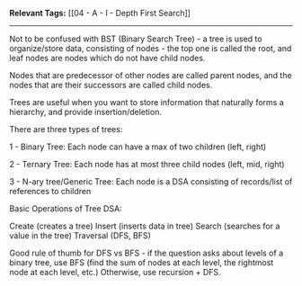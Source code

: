 
**Relevant Tags:** [[04 - A - I - Depth First Search]]

----

Not to be confused with BST (Binary Search Tree) - a tree is used to organize/store data, consisting of nodes - the top one is called the root, and leaf nodes are nodes which do not have child nodes. 

Nodes that are predecessor of other nodes are called parent nodes, and the nodes that are their successors are called child nodes.

Trees are useful when you want to store information that naturally forms a hierarchy, and provide insertion/deletion.

There are three types of trees:

1 - Binary Tree: Each node can have a max of two children (left, right)

2 - Ternary Tree: Each node has at most three child nodes (left, mid, right)

3 - N-ary tree/Generic Tree: Each node is a DSA consisting of records/list of references to children

Basic Operations of Tree DSA:

Create (creates a tree)
Insert (inserts data in tree)
Search (searches for a value in the tree)
Traversal (DFS, BFS)

Good rule of thumb for DFS vs BFS - if the question asks about levels of a binary tree, use BFS (find the sum of nodes at each level, the rightmost node at each level, etc.)
Otherwise, use recursion + DFS.
